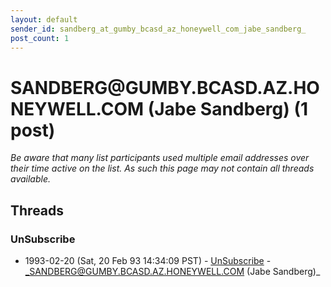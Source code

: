 ```yaml
---
layout: default
sender_id: sandberg_at_gumby_bcasd_az_honeywell_com_jabe_sandberg_
post_count: 1
---
```


# SANDBERG<span>@</span>GUMBY.BCASD.AZ.HONEYWELL.COM (Jabe Sandberg) (1 post)

_Be aware that many list participants used multiple email addresses over their time active on the list. As such this page may not contain all threads available._

## Threads

### UnSubscribe
+ 1993-02-20 (Sat, 20 Feb 93 14:34:09 PST) - [UnSubscribe](/archive/1993/02/652ff9b4fa5cf5928b75b8a9bc265beb9bea6021a1292f5a4df840faf285a624) - _SANDBERG@GUMBY.BCASD.AZ.HONEYWELL.COM (Jabe Sandberg)_

